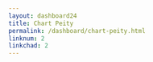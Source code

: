 ```yaml
---
layout: dashboard24
title: Chart Peity
permalink: /dashboard/chart-peity.html
linknum: 2
linkchad: 2
---
```

